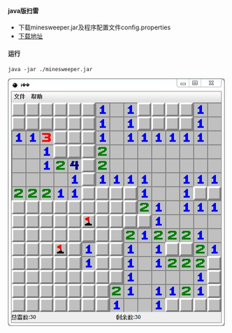#### java版扫雷

- 下载minesweeper.jar及程序配置文件config.properties
- [下载地址](./tree/master/minesweeper/out/artifacts/minesweeper_jar)

#### 运行
```
java -jar ./minesweeper.jar
```
![](./demo.jpg)

